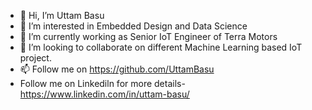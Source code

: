 - 👋 Hi, I’m  Uttam Basu
- 👀 I’m interested in Embedded Design and Data Science
- 🌱 I’m currently working as Senior IoT Engineer of Terra Motors
- 💞️ I’m looking to collaborate on different Machine Learning based IoT project.
- 📫 Follow me on https://github.com/UttamBasu
- Follow me on Linkediln for more details- https://www.linkedin.com/in/uttam-basu/
